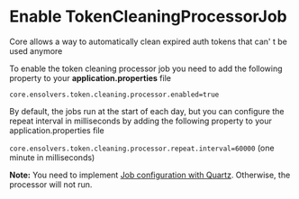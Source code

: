 # Enable TokenCleaningProcessorJob

Core allows a way to automatically clean expired auth tokens that can' t be used anymore

To enable the token cleaning processor job you need to add the following property to your **application.properties** file

`core.ensolvers.token.cleaning.processor.enabled=true`

By default, the jobs run at the start of each day, but you can configure the repeat interval in milliseconds by adding the following property to your application.properties file

`core.ensolvers.token.cleaning.processor.repeat.interval=60000` (one minute in milliseconds)

**Note:** You need to implement [Job configuration with Quartz](docs/Job_Configuration_With_Quartz.md). Otherwise, the processor will not run.